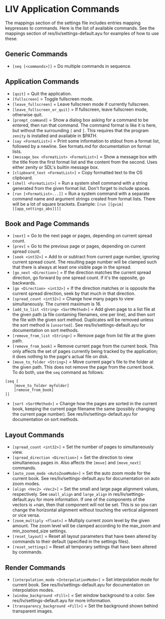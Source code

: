 LIV Application Commands
========================

The mappings section of the settings file includes entries mapping keypresses to
commands.  Here is the list of available commands.  See the mappings section of
res/liv/settings-default.ayu for examples of how to use these.

Generic Commands
----------------
- `[seq [<commands>]]` = Do multiple commands in sequence.

Application Commands
--------------------
- `[quit]` = Quit the application.
- `[fullscreen]` = Toggle fullscreen mode.
- `[leave_fullscreen]` = Leave fullscreen mode if currently fullscreen.
- `[leave_fullscreen_or_quit]` = If fullscreen, leave fullscreen mode, otherwise
    quit.
- `[prompt_command]` = Show a dialog box asking for a command to be entered,
    then run that command.  The command format is like it is here, but without
    the surrounding `[` and `]`.  This requires that the program `zenity` is
    installed and available in $PATH.
- `[say <FormatList>]` = Print some information to stdout from a format list,
    followed by a newline.  See formats.md for documentation on format lists.
- `[message_box <FormatList> <FormatList>]` = Show a message box with the title
    from the first format list and the content from the second.  Uses either
    zenity or SDL's builtin message box.
- `[clipboard_text <FormatList>]` = Copy formatted text to the OS clipboard.
- `[shell <FormatList>]` = Run a system shell command with a string generated
    from the given format list.  Don't forget to include spaces.
- `[run [<FormatList>...]]` = Run a system command with a separate command name
    and argument strings created from format lists.  There will be a lot of
    square brackets.  Example: `[run [[gvim] [[app_settings_abs]]]]`

Book and Page Commands
----------------------
- `[next]` = Go to the next page or pages, depending on current spread count.
- `[prev]` = Go to the previous page or pages, depending on current spread
    count.
- `[seek <int32>]` = Add to or subtract from current page number, ignoring
    current spread count.  The resulting page number will be clamped such that
    there is always at least one visible page in the spread.
- `[go_next <Direction>]` = If the direction matches the current spread
    direction, go forward by one spread count.  If it's the opposite, go
    backwards.
- `[go <Direction> <int32>]` = If the direction matches or is opposite the
    current spread direction, seek by that much in that direction.
- `[spread_count <int32>]` = Change how many pages to view simultaneously.  The
    current maximum is 16.
- `[add_to_list <String> <SortMethod>]` = Add given page to a list file at the
    given path (a file containing filenames, one per line), and then sort the
    file with the given sort method.  Duplicates will be removed unless the sort
    method is `[unsorted]`.  See res/liv/settings-default.ayu for documentation
    on sort methods.
- `[remove_from_list <String>]` = Remove page from list file at the given path.
- `[remove_from_book]` = Remove current page from the current book.  This only
    affects the set of pages currently being tracked by the application; it does
    nothing to the page's actual file on disk.
- `[move_to_folder <String>]` = Move current page's file to the folder at the
    given path.  This does not remove the page from the current book.  To do
    both, use the `seq` command as follows:
```
[seq [
    [move_to_folder myfolder]
    [remove_from_book]
]]
```
- `[sort <SortMethod>]` = Change how the pages are sorted in the current book,
    keeping the current page filename the same (possibly changing the current
    page number).  See res/liv/settings-default.ayu for documentation on sort
    methods.

Layout Commands
---------------
- `[spread_count <int32>]` = Set the number of pages to simultaneously view.
- `[spread_direction <Direction>]` = Set the direction to view simultaneous
    pages in.  Also affects the `[move]` and `[move_next]` commands.
- `[auto_zoom_mode <AutoZoomMode>]` = Set the auto zoom mode for the current
    book.  See res/liv/settings-default.ayu for documentation on auto zoom
    modes.
- `[align <Vec2> <Vec2>]` = Set the small and large page alignment values,
    respectively.  See `small_align` and `large_align` in
    res/liv/settings-default.ayu for more information.  If one of the components
    of the vectors is +nan, then that component will not be set.  This is so you
    can change the horizontal alignment without touching the vertical alignment
    or vice versa.
- `[zoom_multiply <float>]` = Multiply current zoom level by the given amount.
    The zoom level will be clamped according to the max_zoom and min_zoomed_size
    settings.
- `[reset_layout]` = Reset all layout parameters that have been altered by
    commands to their default (specified in the settings files).
- `[reset_settings]` = Reset all temporary settings that have been altered by
    commands.

Render Commands
---------------
- `[interpolation_mode <InterpolationMode>]` = Set interpolation mode for
    current book.  See res/liv/settings-default.ayu for documentation on
    interpolation modes.
- `[window_background <Fill>]` = Set window background to a color.  See
    res/liv/settings-default.ayu for more information.
- `[transparency_background <Fill>]` = Set the background shown behind
    transparent images.

